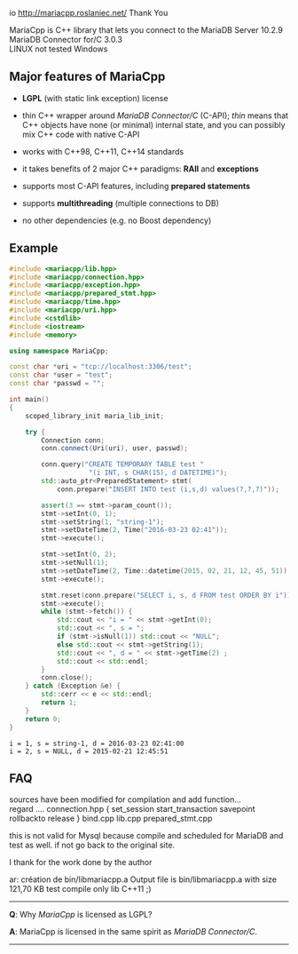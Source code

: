 io<!-- -*- mode: markdown -*-  -->
http://mariacpp.roslaniec.net/     Thank You

MariaCpp is C++ library that lets you connect to the MariaDB Server  10.2.9
MariaDB Connector for/C  3.0.3  
LINUX not tested Windows

Major features of MariaCpp
--------------------------

*   __LGPL__ (with static link exception) license

*   thin C++ wrapper around _MariaDB Connector/C_ (C-API);
    _thin_ means that C++ objects have none (or minimal) internal state,
    and you can possibly mix C++ code with native C-API

*   works with C++98, C++11, C++14 standards

*   it takes benefits of 2 major C++ paradigms: __RAII__ and __exceptions__

*   supports most C-API features, including __prepared statements__

*   supports __multithreading__ (multiple connections to DB)

*   no other dependencies (e.g. no Boost dependency)



Example
-------


```C++
#include <mariacpp/lib.hpp>
#include <mariacpp/connection.hpp>
#include <mariacpp/exception.hpp>
#include <mariacpp/prepared_stmt.hpp>
#include <mariacpp/time.hpp>
#include <mariacpp/uri.hpp>
#include <cstdlib>
#include <iostream>
#include <memory>

using namespace MariaCpp;

const char *uri = "tcp://localhost:3306/test";
const char *user = "test";
const char *passwd = "";

int main()
{
    scoped_library_init maria_lib_init;

    try {
        Connection conn;
        conn.connect(Uri(uri), user, passwd);

        conn.query("CREATE TEMPORARY TABLE test "
                    "(i INT, s CHAR(15), d DATETIME)");
        std::auto_ptr<PreparedStatement> stmt(
            conn.prepare("INSERT INTO test (i,s,d) values(?,?,?)"));

        assert(3 == stmt->param_count());
        stmt->setInt(0, 1);
        stmt->setString(1, "string-1");
        stmt->setDateTime(2, Time("2016-03-23 02:41"));
        stmt->execute();

        stmt->setInt(0, 2);
        stmt->setNull(1);
        stmt->setDateTime(2, Time::datetime(2015, 02, 21, 12, 45, 51));
        stmt->execute();

        stmt.reset(conn.prepare("SELECT i, s, d FROM test ORDER BY i"));
        stmt->execute();
        while (stmt->fetch()) {
            std::cout << "i = " << stmt->getInt(0);
            std::cout << ", s = ";
            if (stmt->isNull(1)) std::cout << "NULL";
            else std::cout << stmt->getString(1);
            std::cout << ", d = " << stmt->getTime(2) ;
            std::cout << std::endl;
        }
        conn.close();
    } catch (Exception &e) {
        std::cerr << e << std::endl;
        return 1;
    }
    return 0;
}
```

    i = 1, s = string-1, d = 2016-03-23 02:41:00
    i = 2, s = NULL, d = 2015-02-21 12:45:51

FAQ
---

sources have been modified for compilation and add function...  
regard .... connection.hpp  { set_session start_transaction savepoint rollbackto release }
bind.cpp  lib.cpp   prepared_stmt.cpp

this is not valid for Mysql because compile and scheduled for MariaDB and test as well.
if not go back to the original site.

I thank for the work done by the author


ar: création de bin/libmariacpp.a
Output file is bin/libmariacpp.a with size 121,70 KB test compile only lib C++11 ;)

* * *

**Q**: Why _MariaCpp_ is licensed as LGPL?

**A**: MariaCpp is licensed in the same spirit as _MariaDB Connector/C_.

* * *

